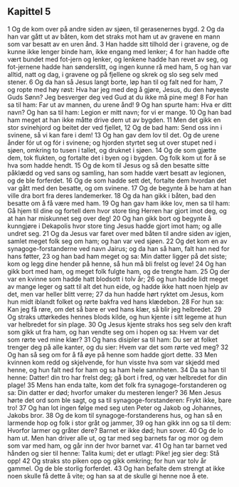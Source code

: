 ## Kapittel 5

1 Og de kom over på andre siden av sjøen, til gerasenernes bygd.
2 Og da han var gått ut av båten, kom det straks mot ham ut av gravene en mann som var besatt av en uren ånd.
3 Han hadde sitt tilhold der i gravene, og de kunne ikke lenger binde ham, ikke engang med lenker;
4 for han hadde ofte vært bundet med fot-jern og lenker, og lenkene hadde han revet av seg, og fot-jernene hadde han sønderslitt, og ingen kunne rå med ham,
5 og han var alltid, natt og dag, i gravene og på fjellene og skrek og slo seg selv med stener.
6 Og da han så Jesus langt borte, løp han til og falt ned for ham,
7 og ropte med høy røst: Hva har jeg med deg å gjøre, Jesus, du den høyeste Guds Sønn? Jeg besverger deg ved Gud at du ikke må pine meg!
8 For han sa til ham: Far ut av mannen, du urene ånd!
9 Og han spurte ham: Hva er ditt navn? Og han sa til ham: Legion er mitt navn; for vi er mange.
10 Og han bad ham meget at han ikke måtte drive dem ut av bygden.
11 Men det gikk en stor svinehjord og beitet der ved fjellet,
12 Og de bad ham: Send oss inn i svinene, så vi kan fare i dem!
13 Og han gav dem lov til det. Og de urene ånder fór ut og fór i svinene; og hjorden styrtet seg ut over stupet ned i sjøen, omkring to tusen i tallet, og druknet i sjøen.
14 Og de som gjætte dem, tok flukten, og fortalte det i byen og i bygden. Og folk kom ut for å se hva som hadde hendt.
15 Og de kom til Jesus og så den besatte sitte påklædd og ved sans og samling, han som hadde vært besatt av legionen, og de ble forferdet.
16 Og de som hadde sett det, fortalte dem hvordan det var gått med den besatte, og om svinene.
17 Og de begynte å be ham at han ville dra bort fra deres landemerker.
18 Og da han gikk i båten, bad den besatte om å få være med ham.
19 Og han gav ham ikke lov, men sa til ham: Gå hjem til dine og fortell dem hvor store ting Herren har gjort imot deg, og at han har miskunnet seg over deg!
20 Og han gikk bort og begynte å kunngjøre i Dekapolis hvor store ting Jesus hadde gjort imot ham; og alle undret seg.
21 Og da Jesus var faret over med båten til andre siden av igjen, samlet meget folk seg om ham; og han var ved sjøen.
22 Og det kom en av synagoge-forstanderne ved navn Jairus; og da han så ham, falt han ned for hans føtter,
23 og han bad ham meget og sa: Min datter ligger på det siste; kom og legg dine hender på henne, så hun må bli frelst og leve!
24 Og han gikk bort med ham, og meget folk fulgte ham, og de trengte ham.
25 Og der var en kvinne som hadde hatt blodsott i tolv år;
26 og hun hadde lidt meget av mange leger og satt til alt det hun eide, og hadde ikke hatt noen hjelp av det, men var heller blitt verre;
27 da hun hadde hørt ryktet om Jesus, kom hun midt iblandt folket og rørte bakfra ved hans klædebon.
28 For hun sa: Kan jeg få røre, om det så bare er ved hans klær, så blir jeg helbredet.
29 Og straks uttørkedes hennes blods kilde, og hun kjente i sitt legeme at hun var helbredet for sin plage.
30 Og Jesus kjente straks hos seg selv den kraft som gikk ut fra ham, og han vendte seg om i hopen og sa: Hvem var det som rørte ved mine klær?
31 Og hans disipler sa til ham: Du ser at folket trenger deg på alle kanter, og du sier: Hvem var det som rørte ved meg?
32 Og han så seg om for å få øye på henne som hadde gjort dette.
33 Men kvinnen kom redd og skjelvende, for hun visste hva som var skjedd med henne, og hun falt ned for ham og sa ham hele sannheten.
34 Da sa han til henne: Datter! din tro har frelst deg; gå bort i fred, og vær helbredet for din plage!
35 Mens han enda talte, kom det folk fra synagoge-forstanderen og sa: Din datter er død; hvorfor umaker du mesteren lenger?
36 Men Jesus hørte det ord som ble sagt, og sa til synagoge-forstanderen: Frykt ikke, bare tro!
37 Og han lot ingen følge med seg uten Peter og Jakob og Johannes, Jakobs bror.
38 Og de kom til synagoge-forstanderens hus, og han så en larmende hop og folk i stor gråt og jammer,
39 og han gikk inn og sa til dem: Hvorfor larmer og gråter dere? Barnet er ikke død; hun sover.
40 Og de lo ham ut. Men han driver alle ut, og tar med seg barnets far og mor og dem som var med ham, og går inn der hvor barnet var.
41 Og han tar barnet ved hånden og sier til henne: Talita kumi; det er utlagt: Pike! jeg sier deg: Stå opp!
42 Og straks sto piken opp og gikk omkring; for hun var tolv år gammel. Og de ble storlig forferdet.
43 Og han befalte dem strengt at ikke noen skulle få dette å vite; og han sa at de skulle gi henne noe å ete.
